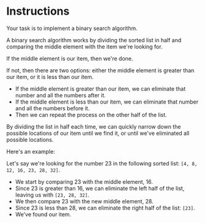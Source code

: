 # Instructions

Your task is to implement a binary search algorithm.

A binary search algorithm works by dividing the sorted list in half and comparing the middle element with the item we're looking for.

If the middle element is our item, then we're done.

If not, then there are two options:
either the middle element is greater than our item, or it is less than our item.

- If the middle element is greater than our item, we can eliminate that number and all the numbers after it.
- If the middle element is less than our item, we can eliminate that number and all the numbers before it.
- Then we can repeat the process on the other half of the list.

By dividing the list in half each time, we can quickly narrow down the possible locations of our item until we find it, or until we've eliminated all possible locations.

Here's an example:

Let's say we're looking for the number 23 in the following sorted list: `[4, 8, 12, 16, 23, 28, 32]`.

- We start by comparing 23 with the middle element, 16.
- Since 23 is greater than 16, we can eliminate the left half of the list, leaving us with `[23, 28, 32]`.
- We then compare 23 with the new middle element, 28.
- Since 23 is less than 28, we can eliminate the right half of the list: `[23]`.
- We've found our item.
